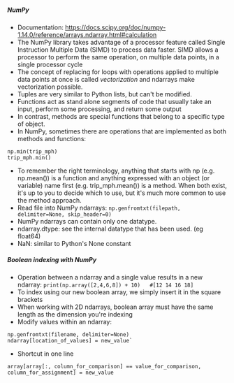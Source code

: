 ##### NumPy
- Documentation: https://docs.scipy.org/doc/numpy-1.14.0/reference/arrays.ndarray.html#calculation
- The NumPy library takes advantage of a processor feature called Single Instruction Multiple Data (SIMD) to process data faster. SIMD allows a processor to perform the same operation, on multiple data points, in a single processor cycle
- The concept of replacing for loops with operations applied to multiple data points at once is called *vectorization* and ndarrays make vectorization possible.
- Tuples are very similar to Python lists, but can't be modified.
- Functions act as stand alone segments of code that usually take an input, perform some processing, and return some output
- In contrast, methods are special functions that belong to a specific type of object.
- In NumPy, sometimes there are operations that are implemented as both methods and functions:
```
np.min(trip_mph)
trip_mph.min()
```
- To remember the right terminology, anything that starts with np (e.g. np.mean()) is a function and anything expressed with an object (or variable) name first (e.g. trip_mph.mean()) is a method. When both exist, it's up to you to decide which to use, but it's much more common to use the method approach.
- Read file into NumPy ndarrays: `np.genfromtxt(filepath, delimiter=None, skip_header=0)`
- NumPy ndarrays can contain only one datatype.
- ndarray.dtype: see the internal datatype that has been used. (eg float64)
- NaN: similar to Python's None constant

##### Boolean indexing with NumPy
- Operation between a ndarray and a single value results in a new ndarray: `print(np.array([2,4,6,8]) + 10)   #[12 14 16 18]`
- To index using our new boolean array, we simply insert it in the square brackets
- When working with 2D ndarrays,  boolean array must have the same length as the dimension you're indexing
- Modify values within an ndarray: 
```
np.genfromtxt(filename, delimiter=None)
ndarray[location_of_values] = new_value`
```
- Shortcut in one line
```
array[array[:, column_for_comparison] == value_for_comparison, column_for_assignment] = new_value
```

